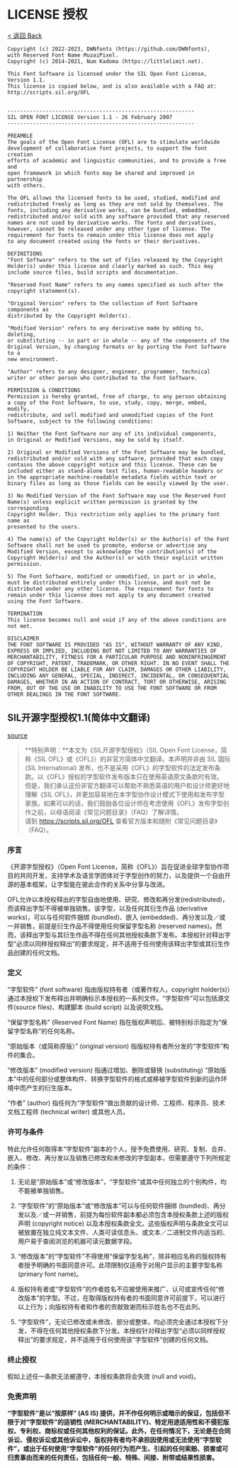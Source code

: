 # LICENSE 授权
[< 返回 Back](./README.md)

```
Copyright (c) 2022-2023, DWNfonts (https://github.com/DWNfonts),
with Reserved Font Name MuzaiPixel.
Copyright (c) 2014-2021, Num Kadoma (https://littlelimit.net).

This Font Software is licensed under the SIL Open Font License, Version 1.1.
This license is copied below, and is also available with a FAQ at:
http://scripts.sil.org/OFL


-----------------------------------------------------------
SIL OPEN FONT LICENSE Version 1.1 - 26 February 2007
-----------------------------------------------------------

PREAMBLE
The goals of the Open Font License (OFL) are to stimulate worldwide
development of collaborative font projects, to support the font creation
efforts of academic and linguistic communities, and to provide a free and
open framework in which fonts may be shared and improved in partnership
with others.

The OFL allows the licensed fonts to be used, studied, modified and
redistributed freely as long as they are not sold by themselves. The
fonts, including any derivative works, can be bundled, embedded, 
redistributed and/or sold with any software provided that any reserved
names are not used by derivative works. The fonts and derivatives,
however, cannot be released under any other type of license. The
requirement for fonts to remain under this license does not apply
to any document created using the fonts or their derivatives.

DEFINITIONS
"Font Software" refers to the set of files released by the Copyright
Holder(s) under this license and clearly marked as such. This may
include source files, build scripts and documentation.

"Reserved Font Name" refers to any names specified as such after the
copyright statement(s).

"Original Version" refers to the collection of Font Software components as
distributed by the Copyright Holder(s).

"Modified Version" refers to any derivative made by adding to, deleting,
or substituting -- in part or in whole -- any of the components of the
Original Version, by changing formats or by porting the Font Software to a
new environment.

"Author" refers to any designer, engineer, programmer, technical
writer or other person who contributed to the Font Software.

PERMISSION & CONDITIONS
Permission is hereby granted, free of charge, to any person obtaining
a copy of the Font Software, to use, study, copy, merge, embed, modify,
redistribute, and sell modified and unmodified copies of the Font
Software, subject to the following conditions:

1) Neither the Font Software nor any of its individual components,
in Original or Modified Versions, may be sold by itself.

2) Original or Modified Versions of the Font Software may be bundled,
redistributed and/or sold with any software, provided that each copy
contains the above copyright notice and this license. These can be
included either as stand-alone text files, human-readable headers or
in the appropriate machine-readable metadata fields within text or
binary files as long as those fields can be easily viewed by the user.

3) No Modified Version of the Font Software may use the Reserved Font
Name(s) unless explicit written permission is granted by the corresponding
Copyright Holder. This restriction only applies to the primary font name as
presented to the users.

4) The name(s) of the Copyright Holder(s) or the Author(s) of the Font
Software shall not be used to promote, endorse or advertise any
Modified Version, except to acknowledge the contribution(s) of the
Copyright Holder(s) and the Author(s) or with their explicit written
permission.

5) The Font Software, modified or unmodified, in part or in whole,
must be distributed entirely under this license, and must not be
distributed under any other license. The requirement for fonts to
remain under this license does not apply to any document created
using the Font Software.

TERMINATION
This license becomes null and void if any of the above conditions are
not met.

DISCLAIMER
THE FONT SOFTWARE IS PROVIDED "AS IS", WITHOUT WARRANTY OF ANY KIND,
EXPRESS OR IMPLIED, INCLUDING BUT NOT LIMITED TO ANY WARRANTIES OF
MERCHANTABILITY, FITNESS FOR A PARTICULAR PURPOSE AND NONINFRINGEMENT
OF COPYRIGHT, PATENT, TRADEMARK, OR OTHER RIGHT. IN NO EVENT SHALL THE
COPYRIGHT HOLDER BE LIABLE FOR ANY CLAIM, DAMAGES OR OTHER LIABILITY,
INCLUDING ANY GENERAL, SPECIAL, INDIRECT, INCIDENTAL, OR CONSEQUENTIAL
DAMAGES, WHETHER IN AN ACTION OF CONTRACT, TORT OR OTHERWISE, ARISING
FROM, OUT OF THE USE OR INABILITY TO USE THE FONT SOFTWARE OR FROM
OTHER DEALINGS IN THE FONT SOFTWARE.
```

## SIL开源字型授权1.1(简体中文翻译)
[source](https://www.maoken.com/ofl)
> **特别声明：**本文为《SIL开源字型授权》（SIL Open Font License，简称《SIL OFL》或《OFL》）的非官方简体中文翻译。本声明并非由 SIL 国际 (SIL International) 发布，也不是采用《OFL》的字型软件的法定发布条款。以《OFL》授权的字型软件发布版本只在使用英语原文条款时有效。  
但是，我们承认这份非官方翻译可以帮助不熟悉英语的用户和设计师更好地理解《SIL OFL》，并更加容易地在本字型协作设计模式下使用和发布字型家族。如果可以的话，我们鼓励各位设计师在考虑使用《OFL》发布字型创作之前，以母语阅读《常见问题目录》（FAQ）了解详情。  
请到 https://scripts.sil.org/OFL 查看官方版本和随附《常见问题目录》（FAQ）。
### 序言
《开源字型授权》（Open Font License，简称《OFL》）旨在促进全球字型协作项目的共同开发，支持学术及语言学团体对于字型创作的努力，以及提供一个自由开源的基本框架，让字型能在彼此合作的关系中分享与改进。

OFL允许以本授权释出的字型自由地使用、研究、修改和再分发(redistributed)，而该释出字型不得被单独销售。该字型，以及任何其衍生作品 (derivative works)，可以与任何软件捆绑 (bundled)、嵌入 (embedded)、再分发以及／或一并销售，前提是衍生作品不得使用任何保留字型名称 (reserved names)。然而，该释出字型与其衍生作品不得在任何其他授权条款下发布。本授权针对释出字型“必须以同样授权释出”的要求规定，并不适用于任何使用该释出字型或其衍生作品创建的任何文档。
### 定义
“字型软件” (font software) 指由版权持有者（或著作权人，copyright holder(s)）通过本授权下发布释出并明确标示本授权的一系列文件。“字型软件”可以包括源文件(source files)、构建脚本 (build script) 以及说明文档。

“保留字型名称” (Reserved Font Name) 指在版权声明后、被特别标示指定为“保留字型名称”的任何名称。

“原始版本（或简称原版）” (original version) 指版权持有者所分发的“字型软件”构件的集合。

“修改版本” (modified version) 指通过增加、删除或替换 (substituting) “原始版本”中的任何部分或整体构件、转换字型软件的格式或移植字型软件到新的运作环境中而产生的衍生版本。

“作者” (author) 指任何为“字型软件”做出贡献的设计师、工程师、程序员、技术文档工程师 (technical writer) 或其他人员。
### 许可与条件
特此允许任何取得本“字型软件”副本的个人，授予免费使用、研究、复制、合并、嵌入、修改、再分发以及销售已修改和未修改的字型副本，但需要遵守下列所规定的条件：

1) 无论是“原始版本”或“修改版本”，“字型软件”或其中任何独立的个别构件，均不能被单独销售。

2) “字型软件”的“原始版本”或“修改版本”可以与任何软件捆绑 (bundled)、再分发以及／或一并销售，前提为每份软件副本都必须包含本授权条款上述的版权声明 (copyright notice) 以及本授权条款全文。这些版权声明与条款全文可以被放置在独立纯文本文件、人类可读信息头、或文本／二进制文件内适当的、用户易于查阅浏览的机器可读元数据字段。

3) “修改版本”的“字型软件”不得使用“保留字型名称”，除非相应名称的版权持有者授予明确的书面同意许可。此项限制仅适用于对用户显示的主要字型名称 (primary font name)。

4) 版权持有者或“字型软件”的作者姓名不应被使用来推广、认可或宣传任何“修改版本”的字型。不过，在取得版权持有者的书面同意许可前提下，可以进行以上行为；向版权持有者和作者的贡献致谢而标示姓名也不在此列。

5) “字型软件”，无论已修改或未修改、部分或整体，均必须完全通过本授权下分发，不得在任何其他授权条款下分发。本授权针对释出字型“必须以同样授权释出”的要求规定，并不适用于任何使用该“字型软件”创建的任何文档。
### 终止授权
假如上述任一条款无法被遵守，本授权条款将会失效 (null and void)。
### 免责声明
**“字型软件”是以“按原样” (AS IS) 提供，并不作任何明示或暗示的保证，包括但不限于对“字型软件”的适销性 (MERCHANTABILITY)、特定用途适用性和不侵犯版权、专利权、商标权或任何其他权利的保证。此外，在任何情况下，无论是在合同诉讼、侵权诉讼或其他诉讼中，版权持有者均不承担因使用或无法使用“字型软件”，或出于任何使用“字型软件”的任何行为而产生、引起的任何索赔、损害或可归责事由而来的任何责任，包括任何一般、特殊、间接、附带或结果性损害。**